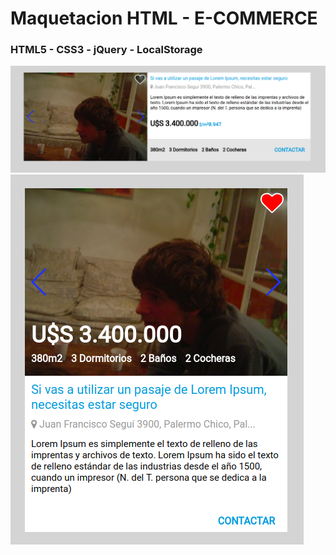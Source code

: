 
# Maquetacion HTML - E-COMMERCE
### HTML5 - CSS3 - jQuery - LocalStorage


![alt text](screenshots/1.png "Description goes here")
![alt text](screenshots/2.png "Description goes here")


